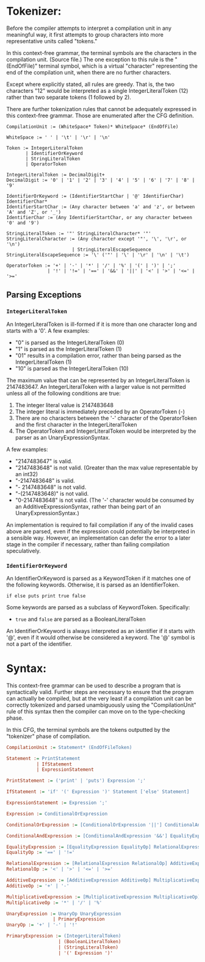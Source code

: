 

# Tokenizer:

Before the compiler attempts to interpret a compilation unit in any meaningful way,
it first attempts to group characters into more representative units called "tokens."

In this context-free grammar, the terminal symbols are the characters in the compilation unit. (Source file.)
The one exception to this rule is the "(EndOfFile)" terminal symbol, which is a virtual "character" representing
the end of the compilation unit, when there are no further characters.

Except where explicitly stated, all rules are greedy. That is, the two characters "12" would be interpreted
as a single IntegerLiteralToken (12) rather than two separate tokens (1 followed by 2).

There are further tokenization rules that cannot be adequately expressed in this context-free grammar.
Those are enumerated after the CFG definition.

```
CompilationUnit := (WhiteSpace* Token)* WhiteSpace* (EndOfFile)

WhiteSpace := ' ' | '\t' | '\r' | '\n'

Token := IntegerLiteralToken
       | IdentifierOrKeyword
       | StringLiteralToken
       | OperatorToken

IntegerLiteralToken := DecimalDigit+
DecimalDigit := '0' | '1' | '2' | '3' | '4' | '5' | '6' | '7' | '8' | '9'

IdentifierOrKeyword := (IdentifierStartChar | '@' IdentifierChar) IdentifierChar*
IdentifierStartChar := (Any character between 'a' and 'z', or between 'A' and 'Z', or '_')
IdentifierChar := (Any IdentifierStartChar, or any character between '0' and '9')

StringLiteralToken := '"' StringLiteralCharacter* '"'
StringLiteralCharacter := (Any character except '"', '\', '\r', or '\n')
                        | StringLiteralEscapeSequence
StringLiteralEscapeSequence := '\' ('"' | '\' | '\r' | '\n' | '\t')

OperatorToken := '+' | '-' | '*' | '/' | '%' | '(' | ')' | ';'
               | '!' | '!=' | '==' | '&&' | '||' | '<' | '>' | '<=' | '>='
```

## Parsing Exceptions

### `IntegerLiteralToken`

An IntegerLiteralToken is ill-formed if it is more than one character long and starts with a '0'.
A few examples:

- "0" is parsed as the IntegerLiteralToken (0)
- "1" is parsed as the IntegerLiteralToken (1)
- "01" results in a compilation error, rather than being parsed as the IntegerLiteralToken (1)
- "10" is parsed as the IntegerLiteralToken (10)

The maximum value that can be represented by an IntegerLiteralToken is 2147483647.
An IntegerLiteralToken with a larger value is not permitted unless all of the following conditions are true:

1. The integer literal value is 2147483648
2. The integer literal is immediately preceded by an OperatorToken (-)
3. There are no characters between the '-' character of the OperatorToken and
   the first character in the IntegerLiteralToken
4. The OperatorToken and IntegerLiteralToken would be interpreted by the parser as an UnaryExpressionSyntax.

A few examples:

- "2147483647" is valid.
- "2147483648" is not valid. (Greater than the max value representable by an int32)
- "-2147483648" is valid.
- "- 2147483648" is not valid.
- "-(2147483648)" is not valid.
- "0-2147483648" is not valid.
  (The '-' character would be consumed by an AdditiveExpressionSyntax,
  rather than being part of an UnaryExpressionSyntax.)

An implementation is required to fail compilation if any of the invalid cases above are parsed,
even if the expression could potentially be interpreted in a sensible way.
However, an implementation can defer the error to a later stage in the compiler if necessary,
rather than failing compilation speculatively.

### `IdentifierOrKeyword`

An IdentifierOrKeyword is parsed as a KeywordToken if it matches one
of the following keywords. Otherwise, it is parsed as an IdentifierToken.

```
if else puts print true false
```

Some keywords are parsed as a subclass of KeywordToken. Specifically:

- `true` and `false` are parsed as a BooleanLiteralToken

An IdentifierOrKeyword is always interpreted as an identifier if it starts with '@',
even if it would otherwise be considered a keyword. The '@' symbol is not a part of
the identifier.

# Syntax:

This context-free grammar can be used to describe a program that is syntactically valid.
Further steps are necessary to ensure that the program can actually be compiled, but at the very least
if a compilation unit can be correctly tokenized and parsed unambiguously using the
"CompilationUnit" rule of this syntax then the compiler can move on to the type-checking phase.

In this CFG, the terminal symbols are the tokens outputted by the "tokenizer" phase of compilation.

```cfg
CompilationUnit := Statement* (EndOfFileToken)

Statement := PrintStatement
           | IfStatement
           | ExpressionStatement

PrintStatement := ('print' | 'puts') Expression ';'

IfStatement := 'if' '(' Expression ')' Statement ['else' Statement]

ExpressionStatement := Expression ';'

Expression := ConditionalOrExpression

ConditionalOrExpression := [ConditionalOrExpression '||'] ConditionalAndExpression

ConditionalAndExpression := [ConditionalAndExpression '&&'] EqualityExpression

EqualityExpression := [EqualityExpression EqualityOp] RelationalExpression
EqualityOp := '==' | '!='

RelationalExpression := [RelationalExpression RelationalOp] AdditiveExpression
RelationalOp := '<' | '>' | '<=' | '>='

AdditiveExpression := [AdditiveExpression AdditiveOp] MultiplicativeExpression
AdditiveOp := '+' | '-'

MultiplicativeExpression := [MultiplicativeExpression MultiplicativeOp] UnaryExpression
MultiplicativeOp := '*' | '/' | '%'

UnaryExpression := UnaryOp UnaryExpression
                 | PrimaryExpression
UnaryOp := '+' | '-' | '!'

PrimaryExpression := (IntegerLiteralToken)
                   | (BooleanLiteralToken)
                   | (StringLiteralToken)
                   | '(' Expression ')'
```

